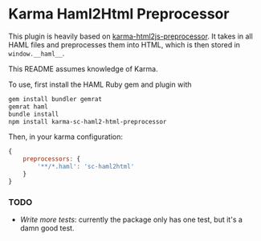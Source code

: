 # Karma Haml2Html Preprocessor
This plugin is heavily based on [karma-html2js-preprocessor](https://github.com/karma-runner/karma-html2js-preprocessor). It takes in all HAML files and preprocesses them into HTML, which is then stored in `window.__haml__`.

This README assumes knowledge of Karma.

To use, first install the HAML Ruby gem and plugin with
```bash
gem install bundler gemrat
gemrat haml
bundle install
npm install karma-sc-haml2-html-preprocessor
```

Then, in your karma configuration:
```javascript
{
    preprocessors: {
        '**/*.haml': 'sc-haml2html'
    }
}
```

### TODO
* *Write more tests*: currently the package only has one test, but it's a damn good test.
